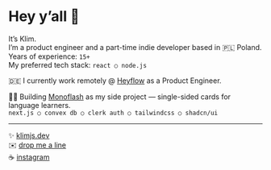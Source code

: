 # Hey y’all 👋

It’s Klim.  
I’m a product engineer and a part-time indie developer based in 🇵🇱 Poland.  
Years of experience: `15+`  
My preferred tech stack: `react ○ node.js`

🇩🇪 I currently work remotely @ [Heyflow](https://heyflow.com) as a Product Engineer.

👨‍💻 Building [Monoflash](https://www.monoflash.co) as my side project — single-sided cards for language learners.  
`next.js ○ convex db ○ clerk auth ○ tailwindcss ○ shadcn/ui`

-------------

✨ [klimjs.dev](https://klimjs.dev)  
✉️ [drop me a line﻿](https://letterbird.co/klimjs)  
☕️ [instagram](https://www.instagram.com/klimjs)
